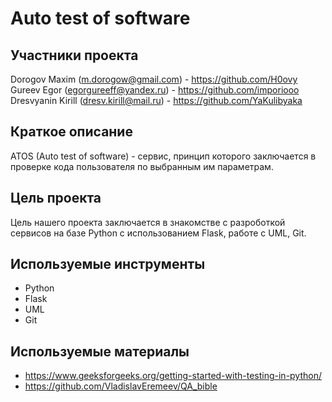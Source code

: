 # Auto test of software

## Участники проекта

Dorogov Maxim (m.dorogow@gmail.com) - https://github.com/H0ovy
Gureev Egor (egorgureeff@yandex.ru) - https://github.com/imporiooo
Dresvyanin Kirill (dresv.kirill@mail.ru) - https://github.com/YaKulibyaka

## Краткое описание
ATOS (Auto test of software) - сервис, принцип которого заключается в проверке кода пользователя по выбранным им параметрам.

## Цель проекта
Цель нашего проекта заключается в знакомстве с разроботкой сервисов на базе Python с использованием Flask, работе с UML, Git.

## Используемые инструменты
- Python
- Flask
- UML
- Git

## Используемые материалы
- https://www.geeksforgeeks.org/getting-started-with-testing-in-python/
- https://github.com/VladislavEremeev/QA_bible